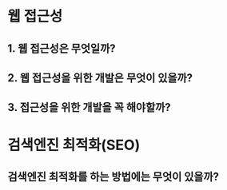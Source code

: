 # 웹 접근성

## 1. 웹 접근성은 무엇일까?

## 2. 웹 접근성을 위한 개발은 무엇이 있을까?

## 3. 접근성을 위한 개발을 꼭 해야할까?

# 검색엔진 최적화(SEO)

## 검색엔진 최적화를 하는 방법에는 무엇이 있을까?
